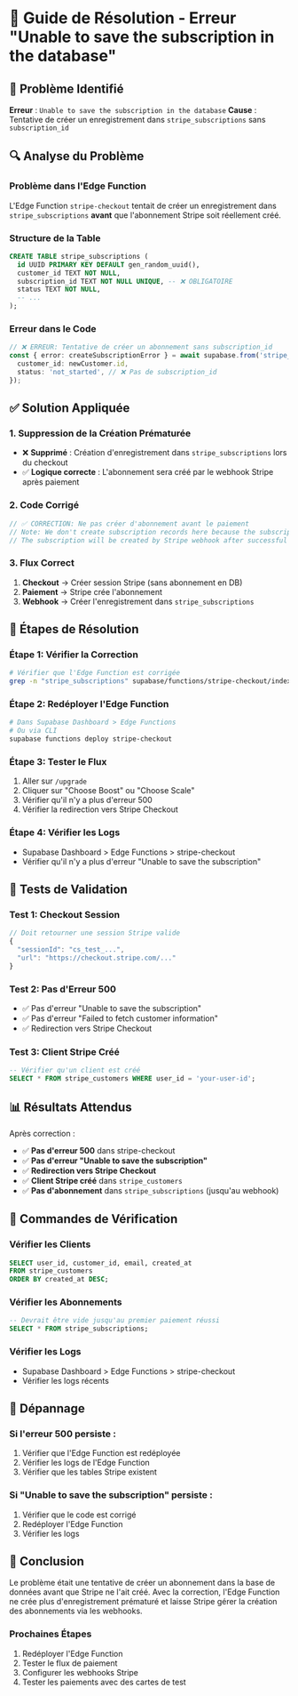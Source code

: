# 🔧 Guide de Résolution - Erreur "Unable to save the subscription in the database"

## 🎯 **Problème Identifié**

**Erreur** : `Unable to save the subscription in the database`
**Cause** : Tentative de créer un enregistrement dans `stripe_subscriptions` sans `subscription_id`

## 🔍 **Analyse du Problème**

### **Problème dans l'Edge Function**
L'Edge Function `stripe-checkout` tentait de créer un enregistrement dans `stripe_subscriptions` **avant** que l'abonnement Stripe soit réellement créé.

### **Structure de la Table**
```sql
CREATE TABLE stripe_subscriptions (
  id UUID PRIMARY KEY DEFAULT gen_random_uuid(),
  customer_id TEXT NOT NULL,
  subscription_id TEXT NOT NULL UNIQUE, -- ❌ OBLIGATOIRE
  status TEXT NOT NULL,
  -- ...
);
```

### **Erreur dans le Code**
```typescript
// ❌ ERREUR: Tentative de créer un abonnement sans subscription_id
const { error: createSubscriptionError } = await supabase.from('stripe_subscriptions').insert({
  customer_id: newCustomer.id,
  status: 'not_started', // ❌ Pas de subscription_id
});
```

## ✅ **Solution Appliquée**

### **1. Suppression de la Création Prématurée**
- ❌ **Supprimé** : Création d'enregistrement dans `stripe_subscriptions` lors du checkout
- ✅ **Logique correcte** : L'abonnement sera créé par le webhook Stripe après paiement

### **2. Code Corrigé**
```typescript
// ✅ CORRECTION: Ne pas créer d'abonnement avant le paiement
// Note: We don't create subscription records here because the subscription doesn't exist yet
// The subscription will be created by Stripe webhook after successful payment
```

### **3. Flux Correct**
1. **Checkout** → Créer session Stripe (sans abonnement en DB)
2. **Paiement** → Stripe crée l'abonnement
3. **Webhook** → Créer l'enregistrement dans `stripe_subscriptions`

## 🚀 **Étapes de Résolution**

### **Étape 1: Vérifier la Correction**
```bash
# Vérifier que l'Edge Function est corrigée
grep -n "stripe_subscriptions" supabase/functions/stripe-checkout/index.ts
```

### **Étape 2: Redéployer l'Edge Function**
```bash
# Dans Supabase Dashboard > Edge Functions
# Ou via CLI
supabase functions deploy stripe-checkout
```

### **Étape 3: Tester le Flux**
1. Aller sur `/upgrade`
2. Cliquer sur "Choose Boost" ou "Choose Scale"
3. Vérifier qu'il n'y a plus d'erreur 500
4. Vérifier la redirection vers Stripe Checkout

### **Étape 4: Vérifier les Logs**
- Supabase Dashboard > Edge Functions > stripe-checkout
- Vérifier qu'il n'y a plus d'erreur "Unable to save the subscription"

## 🧪 **Tests de Validation**

### **Test 1: Checkout Session**
```javascript
// Doit retourner une session Stripe valide
{
  "sessionId": "cs_test_...",
  "url": "https://checkout.stripe.com/..."
}
```

### **Test 2: Pas d'Erreur 500**
- ✅ Pas d'erreur "Unable to save the subscription"
- ✅ Pas d'erreur "Failed to fetch customer information"
- ✅ Redirection vers Stripe Checkout

### **Test 3: Client Stripe Créé**
```sql
-- Vérifier qu'un client est créé
SELECT * FROM stripe_customers WHERE user_id = 'your-user-id';
```

## 📊 **Résultats Attendus**

Après correction :
- ✅ **Pas d'erreur 500** dans stripe-checkout
- ✅ **Pas d'erreur "Unable to save the subscription"**
- ✅ **Redirection vers Stripe Checkout**
- ✅ **Client Stripe créé** dans `stripe_customers`
- ✅ **Pas d'abonnement** dans `stripe_subscriptions` (jusqu'au webhook)

## 🔧 **Commandes de Vérification**

### **Vérifier les Clients**
```sql
SELECT user_id, customer_id, email, created_at 
FROM stripe_customers 
ORDER BY created_at DESC;
```

### **Vérifier les Abonnements**
```sql
-- Devrait être vide jusqu'au premier paiement réussi
SELECT * FROM stripe_subscriptions;
```

### **Vérifier les Logs**
- Supabase Dashboard > Edge Functions > stripe-checkout
- Vérifier les logs récents

## 🚨 **Dépannage**

### **Si l'erreur 500 persiste :**
1. Vérifier que l'Edge Function est redéployée
2. Vérifier les logs de l'Edge Function
3. Vérifier que les tables Stripe existent

### **Si "Unable to save the subscription" persiste :**
1. Vérifier que le code est corrigé
2. Redéployer l'Edge Function
3. Vérifier les logs

## 🎉 **Conclusion**

Le problème était une tentative de créer un abonnement dans la base de données avant que Stripe ne l'ait créé. Avec la correction, l'Edge Function ne crée plus d'enregistrement prématuré et laisse Stripe gérer la création des abonnements via les webhooks.

### **Prochaines Étapes**
1. Redéployer l'Edge Function
2. Tester le flux de paiement
3. Configurer les webhooks Stripe
4. Tester les paiements avec des cartes de test

